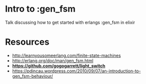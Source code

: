 # Intro to :gen_fsm

Talk discussing how to get started with erlangs :gen_fsm in elixir

# Resources

- http://learnyousomeerlang.com/finite-state-machines
- http://erlang.org/doc/man/gen_fsm.html
- __https://github.com/gogogarrett/light_switch__
- https://pdincau.wordpress.com/2010/09/07/an-introduction-to-gen_fsm-behaviour/
